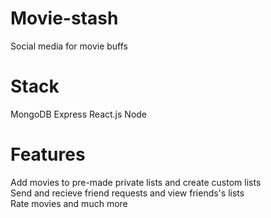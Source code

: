 # Movie-stash
Social media for movie buffs
# Stack
MongoDB Express React.js Node
# Features
Add movies to pre-made private lists and create custom lists \
Send and recieve friend requests and view friends's lists \
Rate movies and much more
